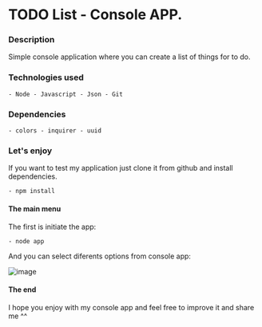 # TODO List - Console APP.

### Description
Simple console application where you can create a list of things for to do.

### Technologies used
~~~
- Node - Javascript - Json - Git
~~~

### Dependencies
~~~
- colors - inquirer - uuid
~~~

### Let's enjoy
If you want to test my application just clone it from github and install dependencies.
~~~
- npm install
~~~


#### The main menu
The first is initiate the app:
~~~
- node app
~~~
And you can select diferents options from console app:

![image](https://user-images.githubusercontent.com/9734029/121442560-3105cc00-c98c-11eb-8d63-6dbb53ed2204.png)

#### The end
I hope you enjoy with my console app and feel free to improve it and share me ^^
